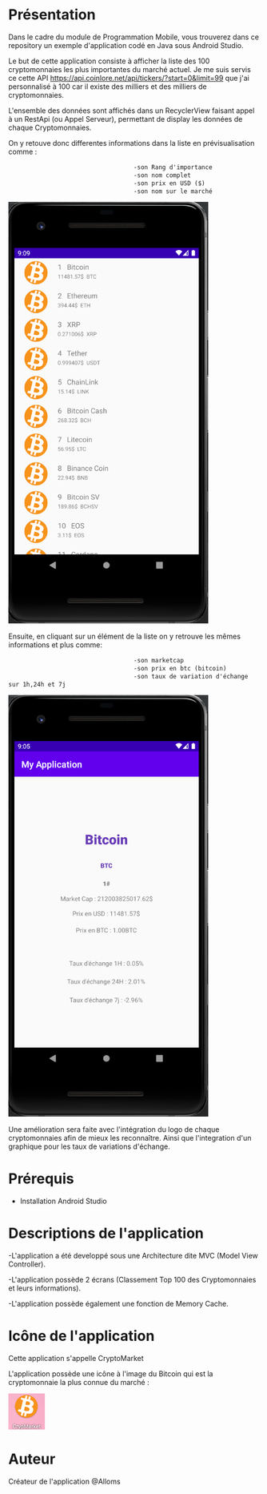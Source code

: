 # Présentation

Dans le cadre du module de Programmation Mobile, vous trouverez dans ce repository un exemple d'application codé en Java sous Android Studio.

Le but de cette application consiste à afficher la liste des 100 cryptomonnaies les plus importantes du marché actuel.
Je me suis servis ce cette API https://api.coinlore.net/api/tickers/?start=0&limit=99 que j'ai personnalisé à 100 car il existe des milliers et des milliers de cryptomonnaies.

L'ensemble des données sont affichés dans un RecyclerView faisant appel à un RestApi (ou Appel Serveur), permettant de display les données de chaque Cryptomonnaies.

On y retouve donc differentes informations dans la liste en prévisualisation comme :

                                       -son Rang d'importance
                                       -son nom complet
                                       -son prix en USD ($)
                                       -son nom sur le marché
                                     
![alt text](https://github.com/Alloms/ProgrammationMobile/blob/master/README/ListeCrypto.png)
                                       
Ensuite, en cliquant sur un élément de la liste on y retrouve les mêmes informations et plus comme:

                                       -son marketcap
                                       -son prix en btc (bitcoin)
                                       -son taux de variation d'échange sur 1h,24h et 7j
                                       
![alt text](https://github.com/Alloms/ProgrammationMobile/blob/master/README/Informations.png)
                                       
Une amélioration sera faite avec l'intégration du logo de chaque cryptomonnaies afin de mieux les reconnaître. Ainsi que l'integration d'un graphique pour 
les taux de variations d'échange.

# Prérequis

- Installation Android Studio

# Descriptions de l'application

-L'application a été developpé sous une Architecture dite MVC (Model View Controller).

-L'application possède 2 écrans (Classement Top 100 des Cryptomonnaies et leurs informations).

-L'application possède également une fonction de Memory Cache.

# Icône de l'application

Cette application s'appelle CryptoMarket

L'application possède une icône à l'image du Bitcoin qui est la cryptomonnaie la plus connue du marché : 

![alt text](https://github.com/Alloms/ProgrammationMobile/blob/master/README/Appli.png)


# Auteur

Créateur de l'application @Alloms
